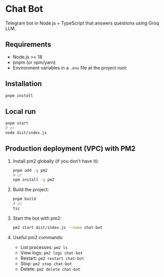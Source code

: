 # Chat Bot

Telegram bot in Node.js + TypeScript that answers questions using Groq LLM.

## Requirements

- Node.js >= 18
- pnpm (or npm/yarn)
- Environment variables in a `.env` file at the project root:

## Installation

```sh
pnpm install
```

## Local run

```sh
pnpm start
# or
node dist/index.js
```

## Production deployment (VPC) with PM2

1. Install pm2 globally (if you don't have it):

   ```sh
   pnpm add -g pm2
   # or
   npm install -g pm2
   ```

2. Build the project:

   ```sh
   pnpm build
   # or
   tsc
   ```

3. Start the bot with pm2:

   ```sh
   pm2 start dist/index.js --name chat-bot
   ```

4. Useful pm2 commands:
   - List processes: `pm2 ls`
   - View logs: `pm2 logs chat-bot`
   - Restart: `pm2 restart chat-bot`
   - Stop: `pm2 stop chat-bot`
   - Delete: `pm2 delete chat-bot`
